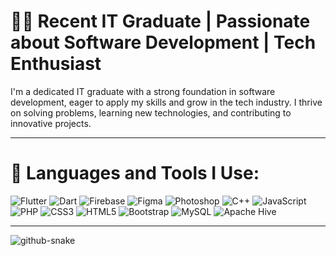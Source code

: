 
# 👩‍🎓 Recent IT Graduate | Passionate about Software Development | Tech Enthusiast

I'm a dedicated IT graduate with a strong foundation in software development, eager to apply my skills and grow in the tech industry. I thrive on solving problems, learning new technologies, and contributing to innovative projects.

---

# 🚀 Languages and Tools I Use:

![Flutter](https://img.shields.io/badge/flutter-02569B?style=for-the-badge&logo=flutter&logoColor=white) 
![Dart](https://img.shields.io/badge/dart-0175C2?style=for-the-badge&logo=dart&logoColor=white) 
![Firebase](https://img.shields.io/badge/firebase-ffca28?style=for-the-badge&logo=firebase&logoColor=black) 
![Figma](https://img.shields.io/badge/figma-F24E1E?style=for-the-badge&logo=figma&logoColor=white) 
![Photoshop](https://img.shields.io/badge/photoshop-31A8FF?style=for-the-badge&logo=adobephotoshop&logoColor=white) 
![C++](https://img.shields.io/badge/c++-00599C?style=for-the-badge&logo=c%2B%2B&logoColor=white) 
![JavaScript](https://img.shields.io/badge/javascript-F7DF1E?style=for-the-badge&logo=javascript&logoColor=black) 
![PHP](https://img.shields.io/badge/php-777BB4?style=for-the-badge&logo=php&logoColor=white) 
![CSS3](https://img.shields.io/badge/css3-1572B6?style=for-the-badge&logo=css3&logoColor=white) 
![HTML5](https://img.shields.io/badge/html5-E34F26?style=for-the-badge&logo=html5&logoColor=white) 
![Bootstrap](https://img.shields.io/badge/bootstrap-7952B3?style=for-the-badge&logo=bootstrap&logoColor=white) 
![MySQL](https://img.shields.io/badge/mysql-4479A1?style=for-the-badge&logo=mysql&logoColor=white) 
![Apache Hive](https://img.shields.io/badge/apache_hive-F8DC75?style=for-the-badge&logo=apachehive&logoColor=black)

---

<picture>
  <source media="(prefers-color-scheme: dark)" srcset="https://raw.githubusercontent.com/tobiasmeyhoefer/tobiasmeyhoefer/output/github-snake-dark.svg" />
  <source media="(prefers-color-scheme: light)" srcset="https://raw.githubusercontent.com/tobiasmeyhoefer/tobiasmeyhoefer/output/github-snake.svg" />
  <img alt="github-snake" src="https://raw.githubusercontent.com/tobiasmeyhoefer/tobiasmeyhoefer/output/github-snake.svg" />
</picture>
